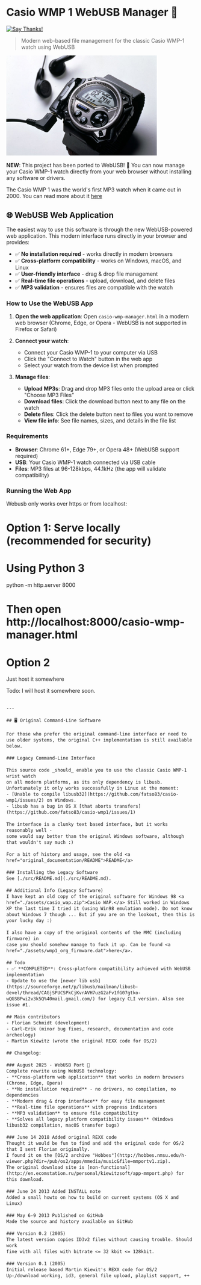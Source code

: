Casio WMP 1 WebUSB Manager 🚀
================================
[![Say Thanks!](https://img.shields.io/badge/Say%20Thanks-!-1EAEDB.svg)](https://saythanks.io/to/fatso83)

> Modern web-based file management for the classic Casio WMP-1 watch using WebUSB

<img src="./assets/b1b72ibsxkfugfeuxcpl.jpg" alt="white background casio wmp 1" width="400px"/>

**NEW**: This project has been ported to WebUSB! 🎉 You can now manage your Casio WMP-1 watch directly from your web browser without installing any software or drivers.

The Casio WMP 1 was the world's first MP3 watch when it came out in 2000. You can read more
about it [here](https://www.pcauthority.com.au/news/retro-tech-casio-wmp1-wrist-audio-player-2000-282191.)

## 🌐 WebUSB Web Application

The easiest way to use this software is through the new WebUSB-powered web application. This modern interface runs directly in your browser and provides:

- ✅ **No installation required** - works directly in modern browsers
- ✅ **Cross-platform compatibility** - works on Windows, macOS, and Linux
- ✅ **User-friendly interface** - drag & drop file management
- ✅ **Real-time file operations** - upload, download, and delete files
- ✅ **MP3 validation** - ensures files are compatible with the watch

### How to Use the WebUSB App

1. **Open the web application**: Open `casio-wmp-manager.html` in a modern web browser (Chrome, Edge, or Opera - WebUSB is not supported in Firefox or Safari)

2. **Connect your watch**: 
   - Connect your Casio WMP-1 to your computer via USB
   - Click the "Connect to Watch" button in the web app
   - Select your watch from the device list when prompted

3. **Manage files**:
   - **Upload MP3s**: Drag and drop MP3 files onto the upload area or click "Choose MP3 Files"
   - **Download files**: Click the download button next to any file on the watch
   - **Delete files**: Click the delete button next to files you want to remove
   - **View file info**: See file names, sizes, and details in the file list

### Requirements

- **Browser**: Chrome 61+, Edge 79+, or Opera 48+ (WebUSB support required)
- **USB**: Your Casio WMP-1 watch connected via USB cable
- **Files**: MP3 files at 96-128kbps, 44.1kHz (the app will validate compatibility)

### Running the Web App

Webusb only works over https or from localhost:

# Option 1: Serve locally (recommended for security)
# Using Python 3
python -m http.server 8000
# Then open http://localhost:8000/casio-wmp-manager.html

# Option 2
Just host it somewhere

Todo: I will host it somewhere soon.
```

---

## 🖥️ Original Command-Line Software

For those who prefer the original command-line interface or need to use older systems, the original C++ implementation is still available below.

### Legacy Command-Line Interface

This source code _should_ enable you to use the classic Casio WMP-1 wrist watch
on all modern platforms, as its only dependency is libusb. 
Unfortunately it only works successfully in Linux at the moment:
- [Unable to compile libusb32](https://github.com/fatso83/casio-wmp1/issues/2) on Windows. 
- libusb has a bug in OS X [that aborts transfers](https://github.com/fatso83/casio-wmp1/issues/1)

The interface is a clunky text based interface, but it works reasonably well - 
some would say better than the original Windows software, although that wouldn't say much :)

For a bit of history and usage, see the old <a
href="original_documentation/README">README</a>

### Installing the Legacy Software
See [./src/README.md](./src/README.md).

## Additional Info (Legacy Software)
I have kept an old copy of the original software for Windows 98 <a
href="./assets/casio_wap.zip">Casio WAP.</a> Still worked in Windows XP the last time I tried it (using Win98 emulation mode). Do not know about Windows 7 though ... But if you are on the lookout, then this is your lucky day :)

I also have a copy of the original contents of the MMC (including firmware) in
case you should somehow manage to fuck it up. Can be found <a
href="./assets/wmp1_org_firmware.dat">here</a>.

## Todo
- ✅ **COMPLETED**: Cross-platform compatibility achieved with WebUSB implementation
- Update to use the [newer lib usb](https://sourceforge.net/p/libusb/mailman/libusb-devel/thread/CAGjSPUCSPkCjKvrAVH7uzG2aFv1fG07gtko-wQGSBPwi2v3k5Q%40mail.gmail.com/) for legacy CLI version. Also see issue #1.

## Main contributors
- Florian Schmidt (development)
- Carl-Erik (minor bug fixes, research, documentation and code archeology)
- Martin Kiewitz (wrote the original REXX code for OS/2)

## Changelog:

### August 2025 - WebUSB Port 🚀
Complete rewrite using WebUSB technology:
- **Cross-platform web application** that works in modern browsers (Chrome, Edge, Opera)
- **No installation required** - no drivers, no compilation, no dependencies
- **Modern drag & drop interface** for easy file management
- **Real-time file operations** with progress indicators
- **MP3 validation** to ensure file compatibility
- **Solves all legacy platform compatibility issues** (Windows libusb32 compilation, macOS transfer bugs)

### June 14 2018 Added original REXX code
Thought it would be fun to find and add the original code for OS/2 that I sent Florian originally.
I found it on the [OS/2 archive "Hobbes"](http://hobbes.nmsu.edu/h-viewer.php?dir=/pub/os2/apps/mmedia/music&file=mmportv1.zip).
The original download site is [non-functional](http://en.ecomstation.ru/personal/kiewitzsoft/app-mmport.php) for this download.

### June 24 2013 Added INSTALL note
Added a small howto on how to build on current systems (OS X and Linux)

### May 6-9 2013 Published on GitHub
Made the source and history available on GitHub

### Version 0.2 (2005)
The latest version copies ID3v2 files without causing trouble. Should work
fine with all files with bitrate <= 32 kbit <= 128kbit.

### Version 0.1 (2005)
Initial release based Martin Kiewit's REXX code for OS/2
Up-/download working, id3, general file upload, playlist support, ++
